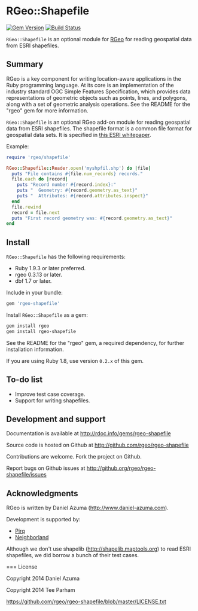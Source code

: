 # RGeo::Shapefile

[![Gem Version](https://badge.fury.io/rb/rgeo-shapefile.svg)](http://badge.fury.io/rb/rgeo-shapefile)
[![Build Status](https://travis-ci.org/rgeo/rgeo-shapefile.svg?branch=master)](https://travis-ci.org/rgeo/rgeo-shapefile)

`RGeo::Shapefile` is an optional module for [RGeo](http://github.com/dazuma/rgeo)
for reading geospatial data from ESRI shapefiles.

## Summary

RGeo is a key component for writing location-aware applications in the
Ruby programming language. At its core is an implementation of the
industry standard OGC Simple Features Specification, which provides data
representations of geometric objects such as points, lines, and polygons,
along with a set of geometric analysis operations. See the README for the
"rgeo" gem for more information.

`RGeo::Shapefile` is an optional RGeo add-on module for reading geospatial
data from ESRI shapefiles. The shapefile format is a common file format
for geospatial data sets. It is specified in
[this ESRI whitepaper](http://www.esri.com/library/whitepapers/pdfs/shapefile.pdf).

Example:

```ruby
require 'rgeo/shapefile'

RGeo::Shapefile::Reader.open('myshpfil.shp') do |file|
  puts "File contains #{file.num_records} records."
  file.each do |record|
    puts "Record number #{record.index}:"
    puts "  Geometry: #{record.geometry.as_text}"
    puts "  Attributes: #{record.attributes.inspect}"
  end
  file.rewind
  record = file.next
  puts "First record geometry was: #{record.geometry.as_text}"
end
```

## Install

`RGeo::Shapefile` has the following requirements:

* Ruby 1.9.3 or later preferred.
* rgeo 0.3.13 or later.
* dbf 1.7 or later.

Include in your bundle:

```ruby
gem 'rgeo-shapefile'
```

Install `RGeo::Shapefile` as a gem:

```sh
gem install rgeo
gem install rgeo-shapefile
```

See the README for the "rgeo" gem, a required dependency, for further installation information.

If you are using Ruby 1.8, use version `0.2.x` of this gem.

## To-do list

* Improve test case coverage.
* Support for writing shapefiles.

## Development and support

Documentation is available at http://rdoc.info/gems/rgeo-shapefile

Source code is hosted on Github at http://github.com/rgeo/rgeo-shapefile

Contributions are welcome. Fork the project on Github.

Report bugs on Github issues at http://github.org/rgeo/rgeo-shapefile/issues

## Acknowledgments

RGeo is written by Daniel Azuma (http://www.daniel-azuma.com).

Development is supported by:

* [Pirq](http://www.pirq.com)
* [Neighborland](https://neighborland.com)

Although we don't use shapelib (http://shapelib.maptools.org) to read
ESRI shapefiles, we did borrow a bunch of their test cases.

=== License

Copyright 2014 Daniel Azuma

Copyright 2014 Tee Parham

https://github.com/rgeo/rgeo-shapefile/blob/master/LICENSE.txt
